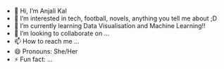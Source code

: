 - 👋 Hi, I’m Anjali Kal
- 👀 I’m interested in tech, football, novels, anything you tell me about ;D
- 🌱 I’m currently learning Data Visualisation and Machine Learning!!
- 💞️ I’m looking to collaborate on ...
- 📫 How to reach me ...
- 😄 Pronouns: She/Her
- ⚡ Fun fact: ...

<!---
AnjKal/AnjKal is a ✨ special ✨ repository because its `README.md` (this file) appears on your GitHub profile.
You can click the Preview link to take a look at your changes.
--->
